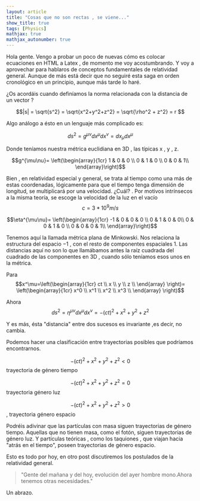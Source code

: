 ```yaml
---
layout: article
title: "Cosas que no son rectas , se viene..."
show_title: true
tags: [Physics]
mathjax: true
mathjax_autonumber: true
---
```


Hola gente. Vengo a probar un poco de nuevas cómo es colocar ecuaciones en HTML a Latex , de momento me voy acostumbrando. Y voy a aprovechar para hablaros de conceptos fundamentales de relatividad general. Aunque de más está decir que no seguiré esta saga en orden cronológico en un principio, aunque más tarde lo haré.

¿Os acordáis cuando definíamos la norma relacionada con la distancia de un vector ?

$$|s| = \sqrt{s^2} = \sqrt{x^2+y^2+z^2} = \sqrt{\rho^2 + z^2} = r $$

Algo análogo a ésto en un lenguaje más complicado es:

$$ds^2=g^{\mu\nu}dx^{\mu}dx^{\nu}= dx_{\mu}dx^{\mu}$$

Donde teníamos nuestra métrica euclidiana en 3D , las típicas x , y , z.

$$g^{\mu\nu}= \left(\begin{array}{1cr} 
 1 & 0 & 0  \\ 
0 & 1 & 0  \\ 
 0 & 0 & 1\\ 
\end{array}\right)$$

Bien , en relatividad especial y general, se trata al tiempo como una más de estas coordenadas, lógicamente para que el tiempo tenga dimensión de longitud, se multiplicará por una velocidad. ¿Cuál? . Por motivos intrínsecos a la misma teoría, se escoge la velocidad de la luz en el vacío $$c = 3*10^9 m/s$$

$$\eta^{\mu\nu}= \left(\begin{array}{1cr} 
 -1 & 0 & 0 & 0 \\ 
 0 & 1 & 0 & 0\\ 
0 & 0 & 1 & 0 \\ 
 0 & 0 & 0 & 1\\ 
\end{array}\right)$$

Tenemos aquí la llamada métrica plana de Minkowski. Nos relaciona la estructura del espacio −1 , con el resto de componentes espaciales 1. Las distancias aquí no son lo que llamábamos antes la raíz cuadrada del cuadrado de las componentes en 3D , cuando sólo teníamos esos unos en la métrica.


Para $$x^\mu=\left(\begin{array}{1cr} ct \\ x \\ y \\ z \\ \end{array} \right)= \left(\begin{array}{1cr} x^0 \\ x^1 \\ x^2 \\ x^3 \\ \end{array} \right)$$


Ahora $$ds^2=\eta^{\mu\nu}dx^{\mu}dx^{\nu}= -(ct)^2+x^2+y^2+z^2$$

Y es más, ésta "distancia" entre dos sucesos es invariante ,es decir, no cambia.

Podemos hacer una clasificación entre trayectorias posibles que podríamos encontrarnos.

$$−(ct)^2+x^2+y^2+z^2<0$$ trayectoria de género tiempo 

$$−(ct)^2+x^2+y^2+z^2=0$$ trayectoria género luz 

$$−(ct)^2+x^2+y^2+z^2>0$$, trayectoria género espacio 

Podréis adivinar que las partículas con masa siguen trayectorias de género tiempo. Aquellas que no tienen masa, como el fotón, siguen trayectorias de género luz. Y partículas teóricas , como los taquiones , que viajan hacia "atrás en el tiempo", poseen trayectorias de género espacio.

Esto es todo por hoy, en otro post discutiremos los postulados de la relatividad general.

> "Gente del mañana y del hoy, evolución del ayer hombre mono.Ahora tenemos otras necesidades."

Un abrazo.
